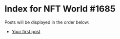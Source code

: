 # Index for NFT World #1685
Posts will be displayed in the order below:

- [Your first post](./001-first.md)

